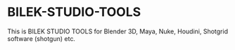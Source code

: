 # BILEK-STUDIO-TOOLS
This is BILEK STUDIO TOOLS for Blender 3D, Maya, Nuke, Houdini, Shotgrid software (shotgun) etc.
